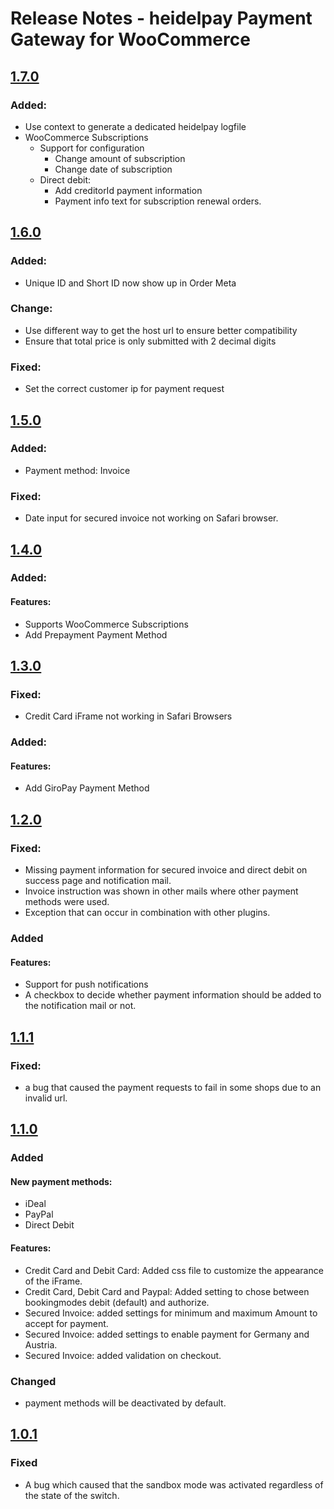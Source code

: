# Release Notes - heidelpay Payment Gateway for WooCommerce

## [1.7.0][1.7.0]

### Added:
- Use context to generate a dedicated heidelpay logfile
- WooCommerce Subscriptions
    - Support for  configuration
        - Change amount of subscription
        - Change date of subscription
    - Direct debit: 
        - Add creditorId payment information
        - Payment info text for subscription renewal orders.

## [1.6.0][1.6.0]

### Added:
- Unique ID and Short ID now show up in Order Meta

### Change:
- Use different way to get the host url to ensure better compatibility
- Ensure that total price is only submitted with 2 decimal digits

### Fixed:
- Set the correct customer ip for payment request

## [1.5.0][1.5.0]

### Added:
- Payment method: Invoice
### Fixed: 
- Date input for secured invoice not working on Safari browser.

## [1.4.0][1.4.0]

### Added:
#### Features:
- Supports WooCommerce Subscriptions
- Add Prepayment Payment Method

## [1.3.0][1.3.0]

### Fixed:
- Credit Card iFrame not working in Safari Browsers

### Added:
#### Features:
- Add GiroPay Payment Method

## [1.2.0][1.2.0]

### Fixed:
- Missing payment information for secured invoice and direct debit on success page and notification mail.
- Invoice instruction was shown in other mails where other payment methods were used.
- Exception that can occur in combination with other plugins.

### Added
#### Features:
- Support for push notifications
- A checkbox to decide whether payment information should be added to the notification mail or not.

## [1.1.1][1.1.1]

### Fixed:
- a bug that caused the payment requests to fail in some shops due to an invalid url.

## [1.1.0][1.1.0]

### Added

#### New payment methods:
 - iDeal
 - PayPal
 - Direct Debit

#### Features:
- Credit Card and Debit Card: Added css file to customize the appearance of the iFrame.
- Credit Card, Debit Card and Paypal: Added setting to chose between bookingmodes debit (default) and authorize.
- Secured Invoice: added settings for minimum and maximum Amount to accept for payment.
- Secured Invoice: added settings to enable payment for Germany and Austria.
- Secured Invoice: added validation on checkout.

### Changed
- payment methods will be deactivated by default.

## [1.0.1][1.0.1]

### Fixed
- A bug which caused that the sandbox mode was activated regardless of the state of the switch.

[1.0.1]: https://github.com/heidelpay/woocommerce-heidelpay/compare/1.0.0..1.0.1
[1.1.0]: https://github.com/heidelpay/woocommerce-heidelpay/compare/1.0.1..1.1.0
[1.1.1]: https://github.com/heidelpay/woocommerce-heidelpay/compare/1.1.0..1.1.1
[1.2.0]: https://github.com/heidelpay/woocommerce-heidelpay/compare/1.1.1..1.2.0
[1.3.0]: https://github.com/heidelpay/woocommerce-heidelpay/compare/1.2.0..1.3.0
[1.4.0]: https://github.com/heidelpay/woocommerce-heidelpay/compare/1.3.0..1.4.0
[1.5.0]: https://github.com/heidelpay/woocommerce-heidelpay/compare/1.4.0..1.5.0
[1.6.0]: https://github.com/heidelpay/woocommerce-heidelpay/compare/1.5.0..1.6.0
[1.7.0]: https://github.com/heidelpay/woocommerce-heidelpay/compare/1.6.0..1.7.0